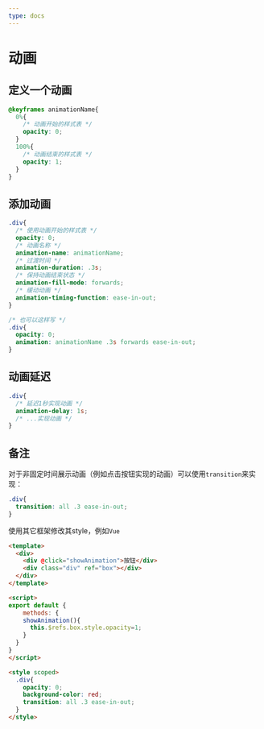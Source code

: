 ```yaml
---
type: docs
---
```


# 动画

## 定义一个动画

```css
@keyframes animationName{
  0%{
    /* 动画开始的样式表 */
    opacity: 0;
  }
  100%{
    /* 动画结束的样式表 */
    opacity: 1;
  }
}
```

## 添加动画

```css
.div{
  /* 使用动画开始的样式表 */
  opacity: 0;
  /* 动画名称 */
  animation-name: animationName;
  /* 过渡时间 */
  animation-duration: .3s;
  /* 保持动画结束状态 */
  animation-fill-mode: forwards;
  /* 缓动动画 */
  animation-timing-function: ease-in-out;
}

/* 也可以这样写 */
.div{
  opacity: 0;
  animation: animationName .3s forwards ease-in-out;
}
```

## 动画延迟

```css
.div{
  /* 延迟1秒实现动画 */
  animation-delay: 1s;
  /* ...实现动画 */
}
```

## 备注
对于非固定时间展示动画（例如点击按钮实现的动画）可以使用`transition`来实现：
```css
.div{
  transition: all .3 ease-in-out;
}
```

使用其它框架修改其style，例如`Vue`
```html
<template>
  <div>
    <div @click="showAnimation">按钮</div>
    <div class="div" ref="box"></div>
  </div>
</template>

<script>
export default {
	methods: {
    showAnimation(){
      this.$refs.box.style.opacity=1;
    }
  }
}
</script>

<style scoped>
  .div{
    opacity: 0;
    background-color: red;
    transition: all .3 ease-in-out;
  }
</style>
```

